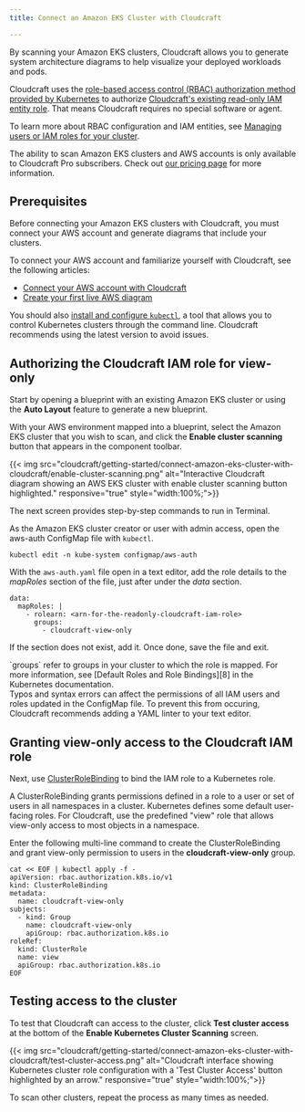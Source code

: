 ```yaml
---
title: Connect an Amazon EKS Cluster with Cloudcraft

---
```


By scanning your Amazon EKS clusters, Cloudcraft allows you to generate system architecture diagrams to help visualize your deployed workloads and pods.

Cloudcraft uses the [role-based access control (RBAC) authorization method provided by Kubernetes][1] to authorize [Cloudcraft's existing read-only IAM entity role][2]. That means Cloudcraft requires no special software or agent.

To learn more about RBAC configuration and IAM entities, see [Managing users or IAM roles for your cluster][3].

<div class="alert alert-info">The ability to scan Amazon EKS clusters and AWS accounts is only available to Cloudcraft Pro subscribers. Check out <a href="https://www.cloudcraft.co/pricing">our pricing page</a> for more information.</div>

## Prerequisites

Before connecting your Amazon EKS clusters with Cloudcraft, you must connect your AWS account and generate diagrams that include your clusters.

To connect your AWS account and familiarize yourself with Cloudcraft, see the following articles:
- [Connect your AWS account with Cloudcraft][4]
- [Create your first live AWS diagram][5]

You should also [install and configure `kubectl`][7], a tool that allows you to control Kubernetes clusters through the command line. Cloudcraft recommends using the latest version to avoid issues.

## Authorizing the Cloudcraft IAM role for view-only

Start by opening a blueprint with an existing Amazon EKS cluster or using the **Auto Layout** feature to generate a new blueprint.

With your AWS environment mapped into a blueprint, select the Amazon EKS cluster that you wish to scan, and click the **Enable cluster scanning** button that appears in the component toolbar.

{{< img src="cloudcraft/getting-started/connect-amazon-eks-cluster-with-cloudcraft/enable-cluster-scanning.png" alt="Interactive Cloudcraft diagram showing an AWS EKS cluster with enable cluster scanning button highlighted." responsive="true" style="width:100%;">}}

The next screen provides step-by-step commands to run in Terminal.

As the Amazon EKS cluster creator or user with admin access, open the aws-auth ConfigMap file with `kubectl`.

```
kubectl edit -n kube-system configmap/aws-auth
```

With the `aws-auth.yaml` file open in a text editor, add the role details to the *mapRoles* section of the file, just after under the *data* section.

```
data:
  mapRoles: |
    - rolearn: <arn-for-the-readonly-cloudcraft-iam-role>
      groups:
        - cloudcraft-view-only
```

If the section does not exist, add it. Once done, save the file and exit.

<div class="alert alert-info">`groups` refer to groups in your cluster to which the role is mapped. For more information, see [Default Roles and Role Bindings][8] in the Kubernetes documentation.</div>

<div class="alert alert-danger">Typos and syntax errors can affect the permissions of all IAM users and roles updated in the ConfigMap file. To prevent this from occuring, Cloudcraft recommends adding a YAML linter to your text editor.</div>

## Granting view-only access to the Cloudcraft IAM role

Next, use [ClusterRoleBinding][6] to bind the IAM role to a Kubernetes role.

A ClusterRoleBinding grants permissions defined in a role to a user or set of users in all namespaces in a cluster. Kubernetes defines some default user-facing roles. For Cloudcraft, use the predefined "view" role that allows view-only access to most objects in a namespace.

Enter the following multi-line command to create the ClusterRoleBinding and grant view-only permission to users in the **cloudcraft-view-only** group.

```
cat << EOF | kubectl apply -f -
apiVersion: rbac.authorization.k8s.io/v1
kind: ClusterRoleBinding
metadata:
  name: cloudcraft-view-only
subjects:
  - kind: Group
    name: cloudcraft-view-only
    apiGroup: rbac.authorization.k8s.io
roleRef:
  kind: ClusterRole
  name: view
  apiGroup: rbac.authorization.k8s.io
EOF
```

## Testing access to the cluster

To test that Cloudcraft can access to the cluster, click **Test cluster access** at the bottom of the **Enable Kubernetes Cluster Scanning** screen.

{{< img src="cloudcraft/getting-started/connect-amazon-eks-cluster-with-cloudcraft/test-cluster-access.png" alt="Cloudcraft interface showing Kubernetes cluster role configuration with a 'Test Cluster Access' button highlighted by an arrow." responsive="true" style="width:100%;">}}

To scan other clusters, repeat the process as many times as needed.

[1]: https://kubernetes.io/docs/reference/access-authn-authz/rbac/
[2]: /cloudcraft/faq/how-cloudcraft-connects-to-aws/
[3]: https://docs.aws.amazon.com/eks/latest/userguide/add-user-role.html
[4]: /cloudcraft/getting-started/connect-aws-account-with-cloudcraft/
[5]: /cloudcraft/getting-started/create-your-first-cloudcraft-diagram/
[6]: https://kubernetes.io/docs/reference/access-authn-authz/rbac/#rolebinding-and-clusterrolebinding
[7]: https://docs.aws.amazon.com/eks/latest/userguide/install-kubectl.html
[8]: https://kubernetes.io/docs/reference/access-authn-authz/rbac/#default-roles-and-role-bindings
